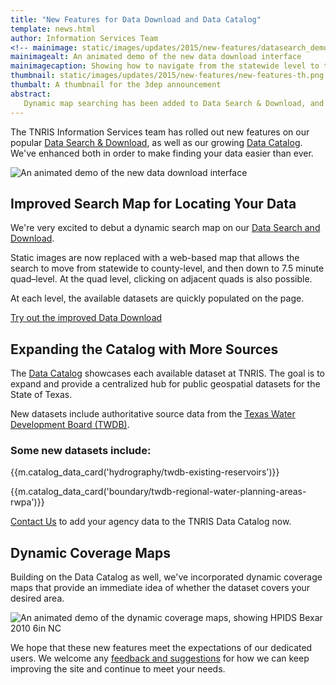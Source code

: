 ```yaml
---
title: "New Features for Data Download and Data Catalog"
template: news.html
author: Information Services Team
<!-- mainimage: static/images/updates/2015/new-features/datasearch_demo5.gif
mainimagealt: An animated demo of the new data download interface
mainimagecaption: Showing how to navigate from the statewide level to the Quad level. -->
thumbnail: static/images/updates/2015/new-features/new-features-th.png
thumbalt: A thumbnail for the 3dep announcement
abstract:
   Dynamic map searching has been added to Data Search & Download, and new datasets and features have enhanced the Data Catalog
---
```


The TNRIS Information Services team has rolled out new features on our popular [Data Search & Download](data-download), as well as our growing [Data Catalog](data-catalog). We've enhanced both in order to make finding your data easier than ever.

<img class="img-responsive" alt="An animated demo of the new data download interface" src="{{m.link('static/images/updates/2015/new-features/datasearch_demo5.gif')}}">

## Improved Search Map for Locating Your Data

We're very excited to debut a dynamic search map on our [Data Search and Download](data-download).

Static images are now replaced with a web-based map that allows the search to move from statewide to county-level, and then down to 7.5 minute quad–level. At the quad level, clicking on adjacent quads is also possible.

At each level, the available datasets are quickly populated on the page.

<a class="btn btn-lg btn-danger" href="{{m.link('data-download')}}"><i class="glyphicon glyphicon-new-window"></i> Try out the improved Data Download</a>


## Expanding the Catalog with More Sources 

The [Data Catalog](data-catalog) showcases each available dataset at TNRIS. The goal is to expand and provide a centralized hub for public geospatial datasets for the State of Texas.

New datasets include authoritative source data from the [Texas Water Development Board (TWDB)](http://www.twdb.texas.gov).

### Some new datasets include:

{{m.catalog_data_card('hydrography/twdb-existing-reservoirs')}}

{{m.catalog_data_card('boundary/twdb-regional-water-planning-areas-rwpa')}}

[Contact Us](contact) to add your agency data to the TNRIS Data Catalog now.

## Dynamic Coverage Maps

Building on the Data Catalog as well, we've incorporated dynamic coverage maps that provide an immediate idea of whether the dataset covers your desired area.

<img class="img-responsive" alt="An animated demo of the dynamic coverage maps, showing HPIDS Bexar 2010 6in NC" src="{{m.link('static/images/updates/2015/new-features/coveragemap_demo.gif')}}">

We hope that these new features meet the expectations of our dedicated users. We welcome any [feedback and suggestions](contact) for how we can keep improving the site and continue to meet your needs.
